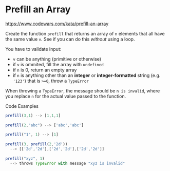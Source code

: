# Prefill an Array

https://www.codewars.com/kata/prefill-an-array

Create the function `prefill` that returns an array of `n` elements that all have the same value `v`. See if you can do this _without_ using a loop.

You have to validate input:

- `v` can be anything (primitive or otherwise)
- if `v` is ommited, fill the array with `undefined`
- if `n` is 0, return an empty array
- if `n` is anything other than an **integer** or **integer-formatted** string (e.g. `'123'`) that is `>=0`, throw a `TypeError`

When throwing a `TypeError`, the message should be `n is invalid`, where you replace `n` for the actual value passed to the function.

Code Examples

```javascript
prefill(3,1) --> [1,1,1]
    
prefill(2,"abc") --> ['abc','abc']
   
prefill("1", 1) --> [1]
    
prefill(3, prefill(2,'2d'))
  --> [['2d','2d'],['2d','2d'],['2d','2d']]
      
prefill("xyz", 1)
  --> throws TypeError with message "xyz is invalid"
```
